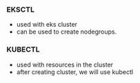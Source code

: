 ### EKSCTL
- used with eks cluster
- can be used to create nodegroups.

### KUBECTL
- used with resources in the cluster
- after creating cluster, we will use kubectl
